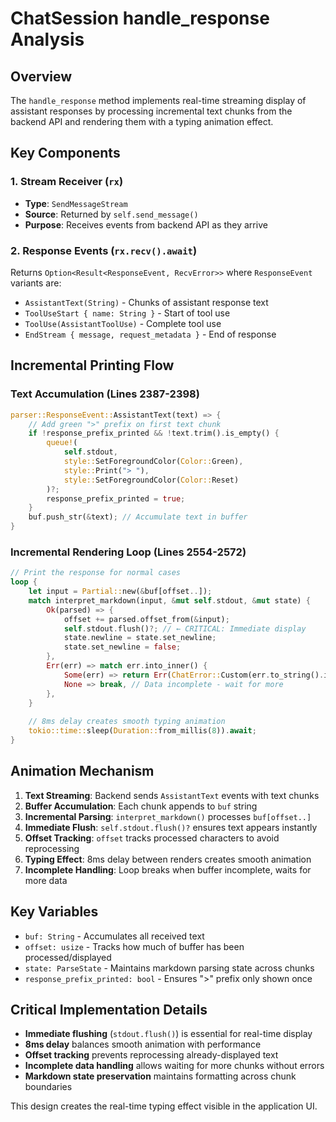 # ChatSession handle_response Analysis

## Overview

The `handle_response` method implements real-time streaming display of assistant responses by processing incremental text chunks from the backend API and rendering them with a typing animation effect.

## Key Components

### 1. Stream Receiver (`rx`)
- **Type**: `SendMessageStream` 
- **Source**: Returned by `self.send_message()`
- **Purpose**: Receives events from backend API as they arrive

### 2. Response Events (`rx.recv().await`)
Returns `Option<Result<ResponseEvent, RecvError>>` where `ResponseEvent` variants are:

- `AssistantText(String)` - Chunks of assistant response text
- `ToolUseStart { name: String }` - Start of tool use  
- `ToolUse(AssistantToolUse)` - Complete tool use
- `EndStream { message, request_metadata }` - End of response

## Incremental Printing Flow

### Text Accumulation (Lines 2387-2398)
```rust
parser::ResponseEvent::AssistantText(text) => {
    // Add green ">" prefix on first text chunk
    if !response_prefix_printed && !text.trim().is_empty() {
        queue!(
            self.stdout,
            style::SetForegroundColor(Color::Green),
            style::Print("> "),
            style::SetForegroundColor(Color::Reset)
        )?;
        response_prefix_printed = true;
    }
    buf.push_str(&text); // Accumulate text in buffer
}
```

### Incremental Rendering Loop (Lines 2554-2572)
```rust
// Print the response for normal cases
loop {
    let input = Partial::new(&buf[offset..]);
    match interpret_markdown(input, &mut self.stdout, &mut state) {
        Ok(parsed) => {
            offset += parsed.offset_from(&input);
            self.stdout.flush()?; // ← CRITICAL: Immediate display
            state.newline = state.set_newline;
            state.set_newline = false;
        },
        Err(err) => match err.into_inner() {
            Some(err) => return Err(ChatError::Custom(err.to_string().into())),
            None => break, // Data incomplete - wait for more
        },
    }
    
    // 8ms delay creates smooth typing animation
    tokio::time::sleep(Duration::from_millis(8)).await;
}
```

## Animation Mechanism

1. **Text Streaming**: Backend sends `AssistantText` events with text chunks
2. **Buffer Accumulation**: Each chunk appends to `buf` string
3. **Incremental Parsing**: `interpret_markdown()` processes `buf[offset..]`
4. **Immediate Flush**: `self.stdout.flush()?` ensures text appears instantly
5. **Offset Tracking**: `offset` tracks processed characters to avoid reprocessing
6. **Typing Effect**: 8ms delay between renders creates smooth animation
7. **Incomplete Handling**: Loop breaks when buffer incomplete, waits for more data

## Key Variables

- `buf: String` - Accumulates all received text
- `offset: usize` - Tracks how much of buffer has been processed/displayed
- `state: ParseState` - Maintains markdown parsing state across chunks
- `response_prefix_printed: bool` - Ensures ">" prefix only shown once

## Critical Implementation Details

- **Immediate flushing** (`stdout.flush()`) is essential for real-time display
- **8ms delay** balances smooth animation with performance
- **Offset tracking** prevents reprocessing already-displayed text
- **Incomplete data handling** allows waiting for more chunks without errors
- **Markdown state preservation** maintains formatting across chunk boundaries

This design creates the real-time typing effect visible in the application UI.
